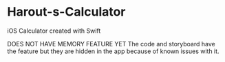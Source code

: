 # Harout-s-Calculator
iOS Calculator created with Swift

DOES NOT HAVE MEMORY FEATURE YET
The code and storyboard have the feature but they are hidden in the app because of known issues with it.
